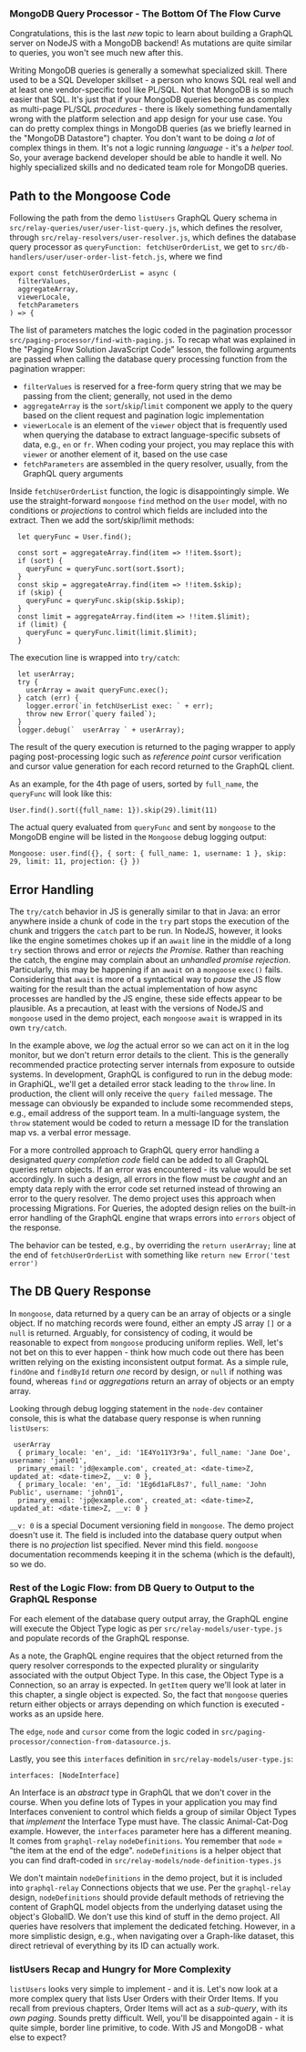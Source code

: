 ### MongoDB Query Processor - The Bottom Of The Flow Curve

Congratulations, this is the last *new* topic to learn about building a GraphQL server on NodeJS with a MongoDB backend! As mutations are quite similar to queries, you won't see much new after this.

Writing MongoDB queries is generally a somewhat specialized skill. There used to be a SQL Developer skillset - a person who knows SQL real well and at least one vendor-specific tool like PL/SQL. Not that MongoDB is so much easier that SQL. It's just that if your MongoDB queries become as complex as multi-page PL/SQL *procedures* - there is likely something fundamentally wrong with the platform selection and app design for your use case. You can do pretty complex things in MongoDB queries (as we briefly learned in the "MongoDB Datastore") chapter. You don't want to be doing *a lot* of complex things in them. It's not a logic running *language* - it's a *helper tool*. So, your average backend developer should be able to handle it well. No highly specialized skills and no dedicated team role for MongoDB queries. 


## Path to the Mongoose Code

Following the path from the demo `listUsers` GraphQL Query schema in `src/relay-queries/user/user-list-query.js`, which defines the resolver, through `src/relay-resolvers/user-resolver.js`, which defines the database query processor as `queryFunction: fetchUserOrderList`, we get to `src/db-handlers/user/user-order-list-fetch.js`, where we find

```
export const fetchUserOrderList = async (
  filterValues,
  aggregateArray,
  viewerLocale,
  fetchParameters
) => {
```

The list of parameters matches the logic coded in the pagination processor `src/paging-processor/find-with-paging.js`. To recap what was explained in the "Paging Flow Solution JavaScript Code" lesson, the following arguments are passed when calling the database query processing function from the pagination wrapper:

- `filterValues` is reserved for a free-form query string that we may be passing from the client; generally, not used in the demo
- `aggregateArray` is the `sort`/`skip`/`limit` component we apply to the query based on the client request and pagination logic implementation
- `viewerLocale` is an element of the `viewer` object that is frequently used when querying the database to extract language-specific subsets of data, e.g., `en` or `fr`. When coding your project, you may replace this with `viewer` or another element of it, based on the use case
- `fetchParameters` are assembled in the query resolver, usually, from the GraphQL query arguments


Inside `fetchUserOrderList` function, the logic is disappointingly simple. We use the straight-forward `mongoose` `find` method on the `User` model, with no conditions or *projections* to control which fields are included into the extract. Then we add the sort/skip/limit methods:

```
  let queryFunc = User.find();

  const sort = aggregateArray.find(item => !!item.$sort);
  if (sort) {
    queryFunc = queryFunc.sort(sort.$sort);
  }
  const skip = aggregateArray.find(item => !!item.$skip);
  if (skip) {
    queryFunc = queryFunc.skip(skip.$skip);
  }
  const limit = aggregateArray.find(item => !!item.$limit);
  if (limit) {
    queryFunc = queryFunc.limit(limit.$limit);
  }
```

The execution line is wrapped into `try/catch`:

```
  let userArray;
  try {
    userArray = await queryFunc.exec();
  } catch (err) {
    logger.error(`in fetchUserList exec: ` + err);
    throw new Error(`query failed`);
  }
  logger.debug(`  userArray ` + userArray);
```

The result of the query execution is returned to the paging wrapper to apply paging post-processing logic such as *reference point* cursor verification and cursor value generation for each record returned to the GraphQL client.

As an example, for the 4th page of users, sorted by `full_name`, the `queryFunc` will look like this:

```
User.find().sort({full_name: 1}).skip(29).limit(11)
```

The actual query evaluated from `queryFunc` and sent by `mongoose` to the MongoDB engine will be listed in the `Mongoose` debug logging output:

```
Mongoose: user.find({}, { sort: { full_name: 1, username: 1 }, skip: 29, limit: 11, projection: {} })
```


## Error Handling 

The `try/catch` behavior in JS is generally similar to that in Java: an error anywhere inside a chunk of code in the `try` part stops the execution of the chunk and triggers the `catch` part to be run. In NodeJS, however, it looks like the engine sometimes chokes up if an `await` line in the middle of a long `try` section throws and error or *rejects the Promise*. Rather than reaching the catch, the engine may complain about an *unhandled promise rejection*. Particularly, this may be happening if an `await` on a  `mongoose` `exec()` fails. Considering that `await` is more of a syntactical way to *pause* the JS flow waiting for the result than the actual implementation of how async processes are handled by the JS engine, these side effects appear to be plausible. As a precaution, at least with the versions of NodeJS and `mongoose` used in the demo project, each `mongoose` `await` is wrapped in its own `try/catch`. 

In the example above, we *log* the actual error so we can act on it in the log monitor, but we don't return error details to the client. This is the generally recommended practice protecting server internals from exposure to outside systems. In development, GraphQL is configured to run in the debug mode: in GraphiQL, we'll get a detailed error stack leading to the `throw` line. In production, the client will only receive the `query failed` message. The message can obviously be expanded to include some recommended steps, e.g., email address of the support team. In a multi-language system, the `throw` statement would be coded to return a message ID for the translation map vs. a verbal error message.

For a more controlled approach to GraphQL query error handling a designated *query completion code* field can be added to all GraphQL queries return objects. If an error was encountered - its value would be set accordingly. In such a design, all errors in the flow must be *caught* and an empty data reply with the error code set returned instead of throwing an error to the query resolver. The demo project uses this approach when processing Migrations. For Queries, the adopted design relies on the built-in error handling of the GraphQL engine that wraps errors into `errors` object of the response.

The behavior can be tested, e.g., by overriding the `return userArray;` line at the end of `fetchUserOrderList` with something like `return new Error('test error')`


## The DB Query Response

In `mongoose`, data returned by a query can be an array of objects or a single object. If no matching records were found, either an empty JS array `[]` or a `null` is returned. Arguably, for consistency of coding, it would be reasonable to expect from `mongoose` producing uniform replies. Well, let's not bet on this to ever happen - think how much code out there has been written relying on the existing inconsistent output format. As a simple rule, `findOne` and `findById` return *one* record by design, or `null` if nothing was found, whereas `find` or *aggregations* return an array of objects or an empty array.

Looking through debug logging statement in the `node-dev` container console, this is what the database query response is when running `listUsers`:

```
 userArray 
  { primary_locale: 'en', _id: '1E4Yo11Y3r9a', full_name: 'Jane Doe', username: 'jane01',
  primary_email: 'jd@example.com', created_at: <date-time>Z, updated_at: <date-time>Z, __v: 0 },
  { primary_locale: 'en', _id: '1Eg6d1aFL8s7', full_name: 'John Public', username: 'john01',
  primary_email: 'jp@example.com', created_at: <date-time>Z, updated_at: <date-time>Z, __v: 0 }
```

`__v: 0` is a special Document versioning field in `mongoose`. The demo project doesn't use it. The field is included into the database query output when there is no *projection* list specified. Never mind this field. `mongoose` documentation recommends keeping it in the schema (which is the default), so we do.


### Rest of the Logic Flow: from DB Query to Output to the GraphQL Response

For each element of the database query output array, the GraphQL engine will execute the Object Type logic as per `src/relay-models/user-type.js` and populate records of the GraphQL response.

As a note, the GraphQL engine requires that the object returned from the query resolver corresponds to the expected plurality or singularity associated with the output Object Type. In this case, the Object Type is a Connection, so an array is expected. In `getItem` query we'll look at later in this chapter, a single object is expected. So, the fact that `mongoose` queries return either objects or arrays depending on which function is executed - works as an upside here. 

The `edge`, `node` and `cursor` come from the logic coded in `src/paging-processor/connection-from-datasource.js`.

Lastly, you see this `interfaces` definition in `src/relay-models/user-type.js`:

```
interfaces: [NodeInterface]
```

An Interface is an *abstract* type in GraphQL that we don't cover in the course. When you define lots of Types in your application you may find Interfaces convenient to control which fields a group of similar Object Types that *implement* the Interface Type must have. The classic Animal-Cat-Dog example. However, the `interfaces` parameter here has a different meaning. It comes from `graphql-relay` `nodeDefinitions`. You remember that `node` = "the item at the end of the edge". `nodeDefinitions` is a helper object that you can find draft-coded in `src/relay-models/node-definition-types.js`

We don't maintain `nodeDefinitions` in the demo project, but it is included into `graphql-relay` Connections objects that we use. Per the `graphql-relay` design, `nodeDefinitions` should provide default methods of retrieving the content of GraphQL model objects from the underlying dataset using the object's GlobalID. We don't use this kind of stuff in the demo project. All queries have resolvers that implement the dedicated fetching. However, in a more simplistic design, e.g., when navigating over a Graph-like dataset, this direct retrieval of everything by its ID can actually work.


### listUsers Recap and Hungry for More Complexity

`listUsers` looks very simple to implement - and it is. Let's now look at a more complex query that lists User Orders with their Order Items. If you recall from previous chapters, Order Items will act as a *sub-query*, with its *own paging*. Sounds pretty difficult. Well, you'll be disappointed again - it is quite simple, border line primitive, to code. With JS and MongoDB - what else to expect?
